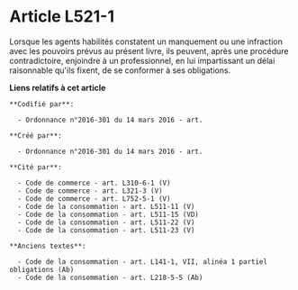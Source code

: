 # Article L521-1

Lorsque les agents habilités constatent un manquement ou une infraction avec les pouvoirs prévus au présent livre, ils
peuvent, après une procédure contradictoire, enjoindre à un professionnel, en lui impartissant un délai raisonnable qu'ils
fixent, de se conformer à ses obligations.

**Liens relatifs à cet article**

	**Codifié par**:

	  - Ordonnance n°2016-301 du 14 mars 2016 - art.

	**Créé par**:

	  - Ordonnance n°2016-301 du 14 mars 2016 - art.

	**Cité par**:

	  - Code de commerce - art. L310-6-1 (V)
	  - Code de commerce - art. L321-3 (V)
	  - Code de commerce - art. L752-5-1 (V)
	  - Code de la consommation - art. L511-11 (V)
	  - Code de la consommation - art. L511-15 (VD)
	  - Code de la consommation - art. L511-22 (V)
	  - Code de la consommation - art. L511-23 (V)

	**Anciens textes**:

	  - Code de la consommation - art. L141-1, VII, alinéa 1 partiel obligations (Ab)
	  - Code de la consommation - art. L218-5-5 (Ab)
